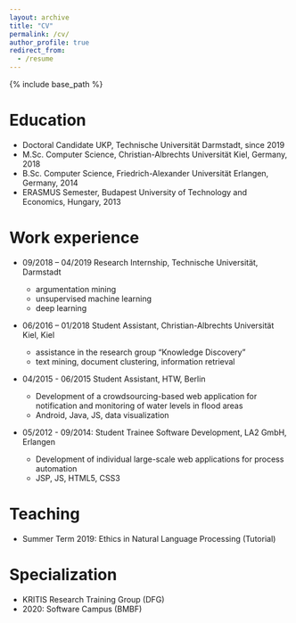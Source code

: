 ```yaml
---
layout: archive
title: "CV"
permalink: /cv/
author_profile: true
redirect_from:
  - /resume
---
```


{% include base_path %}

Education
======
* Doctoral Candidate UKP, Technische Universität Darmstadt, since 2019
* M.Sc. Computer Science, Christian-Albrechts Universität Kiel, Germany, 2018
* B.Sc. Computer Science, Friedrich-Alexander Universität Erlangen, Germany, 2014
* ERASMUS Semester, Budapest University of Technology and Economics, Hungary, 2013 

Work experience
======

* 09/2018 – 04/2019 Research Internship, Technische Universität, Darmstadt
  * argumentation mining
  * unsupervised machine learning
  * deep learning

* 06/2016 – 01/2018 Student Assistant, Christian-Albrechts Universität Kiel, Kiel
  * assistance in the research group “Knowledge Discovery”
  * text mining, document clustering, information retrieval

* 04/2015 - 06/2015 Student Assistant, HTW, Berlin
  * Development of a crowdsourcing-based web application for notification and monitoring of water levels in flood areas
  * Android, Java, JS, data visualization

* 05/2012 - 09/2014: Student Trainee Software Development, LA2 GmbH, Erlangen
  * Development of individual large-scale web applications for process automation
  * JSP, JS, HTML5, CSS3

Teaching
======
* Summer Term 2019: Ethics in Natural Language Processing (Tutorial)

Specialization
======
* KRITIS Research Training Group (DFG)
* 2020: Software Campus (BMBF)
